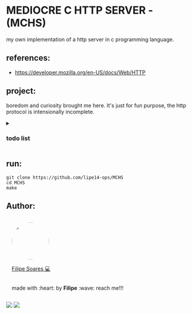 # MEDIOCRE C HTTP SERVER - (MCHS)

my own implementation of a http server in c programming language.

## references:
- https://developer.mozilla.org/en-US/docs/Web/HTTP

## project:
boredom and curiosity brought me here. It's just for fun purpose, the http protocol is intensionally incomplete.

<details>
<summary markdown="span"><h3>todo list</h3></summary> 
    
 - [x] TCP/IP sockets connections.
 - [x] incomplete HTTP protocol support (simple headers, GET method, data transfer).
 - [x] Serve files (txt, html, xml, etc...).
 - [x] Routes support.
 - [ ] chunked transfer encoding (streams)

</details>

## run:
```console
git clone https://github.com/lipe14-ops/MCHS
cd MCHS
make
``` 

## Author:
<img width='100' height='100' style="border-radius:50%; padding:15px" src="https://avatars.githubusercontent.com/u/78698099?v=4" /></br>
<a href="https://github.com/lipe14-ops" style='padding: 15px' title="Rocketseat">Filipe Soares :computer:</a>
<p style='padding: 15px'>made with :heart: by <strong>Filipe</strong> :wave: reach me!!!</p>


[![](https://img.shields.io/badge/Gmail-D14836?style=for-the-badge&logo=gmail&logoColor=white)](fn697169@gmail.com)
[![](https://img.shields.io/badge/Instagram-E4405F?style=for-the-badge&logo=instagram&logoColor=white)](https://www.instagram.com/filipe_kkkj/)

